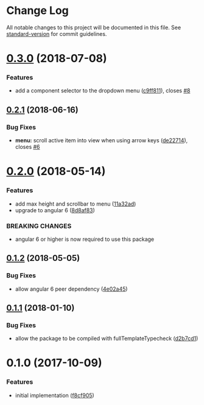 # Change Log

All notable changes to this project will be documented in this file. See [standard-version](https://github.com/conventional-changelog/standard-version) for commit guidelines.

<a name="0.3.0"></a>
# [0.3.0](https://github.com/mattlewis92/angular-text-input-autocomplete/compare/v0.2.1...v0.3.0) (2018-07-08)


### Features

* add a component selector to the dropdown menu ([c9ff811](https://github.com/mattlewis92/angular-text-input-autocomplete/commit/c9ff811)), closes [#8](https://github.com/mattlewis92/angular-text-input-autocomplete/issues/8)



<a name="0.2.1"></a>
## [0.2.1](https://github.com/mattlewis92/angular-text-input-autocomplete/compare/v0.2.0...v0.2.1) (2018-06-16)


### Bug Fixes

* **menu:** scroll active item into view when using arrow keys ([de22714](https://github.com/mattlewis92/angular-text-input-autocomplete/commit/de22714)), closes [#6](https://github.com/mattlewis92/angular-text-input-autocomplete/issues/6)



<a name="0.2.0"></a>
# [0.2.0](https://github.com/mattlewis92/angular-text-input-autocomplete/compare/v0.1.2...v0.2.0) (2018-05-14)


### Features

* add max height and scrollbar to menu ([11a32ad](https://github.com/mattlewis92/angular-text-input-autocomplete/commit/11a32ad))
* upgrade to angular 6 ([8d8af83](https://github.com/mattlewis92/angular-text-input-autocomplete/commit/8d8af83))


### BREAKING CHANGES

* angular 6 or higher is now required to use this package



<a name="0.1.2"></a>
## [0.1.2](https://github.com/mattlewis92/angular-text-input-autocomplete/compare/v0.1.1...v0.1.2) (2018-05-05)


### Bug Fixes

* allow angular 6 peer dependency ([4e02a45](https://github.com/mattlewis92/angular-text-input-autocomplete/commit/4e02a45))



<a name="0.1.1"></a>
## [0.1.1](https://github.com/mattlewis92/angular-text-input-autocomplete/compare/v0.1.0...v0.1.1) (2018-01-10)


### Bug Fixes

* allow the package to be compiled with fullTemplateTypecheck ([d2b7cd1](https://github.com/mattlewis92/angular-text-input-autocomplete/commit/d2b7cd1))



<a name="0.1.0"></a>
# 0.1.0 (2017-10-09)


### Features

* initial implementation ([f8cf905](https://github.com/mattlewis92/angular-text-input-autocomplete/commit/f8cf905))
